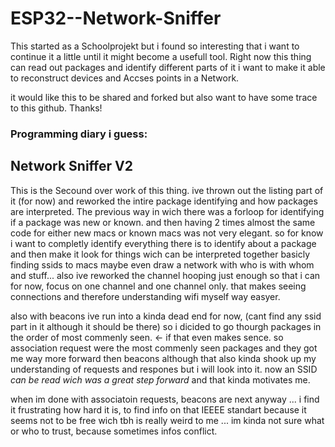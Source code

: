 # ESP32--Network-Sniffer

This started as a Schoolprojekt but i found so interesting that i want to continue it a little until it might become a usefull tool.
Right now this thing can read out packages and identify different parts of it i want to make it able to reconstruct devices and Accses points in a Network.

it would like this to be shared and forked but also want to have some trace to this github. Thanks!

### Programming diary i guess:

## Network Sniffer V2
This is the Secound over work of this thing. ive thrown out the listing part of it (for now) and reworked the intire package identifying and how packages are interpreted.
The previous way in wich there was a forloop for identifying if a package was new or known. and then having 2 times almost the same code for either
new macs or known macs was not very elegant. so for know i want to completly identify everything there is to identify about a package and then make it look for things wich
can be interpreted together basicly finding ssids to macs maybe even draw a network with who is with whom and stuff... also ive reworked the channel hooping just enough so
that i can for now, focus on one channel and one channel only. that makes seeing connections and therefore understanding wifi myself way easyer.

also with beacons ive run into a kinda dead end for now, (cant find any ssid part in it although it should be there) so i dicided to go thourgh packages in the order of most commenly seen. <- if that even makes sence.
so association request were the most commenly seen packages and they got me way more forward then beacons although that also kinda shook up my understanding of requests and respones but i will look into it. now an SSID *can be read wich was a great step forward* and that kinda motivates me.

when im done with associatoin requests, beacons are next anyway ... i find it frustrating how hard it is, to find info on that IEEEE standart because it seems not to be free wich tbh is really weird to me ... im kinda not sure what or who to trust, because sometimes infos conflict.
